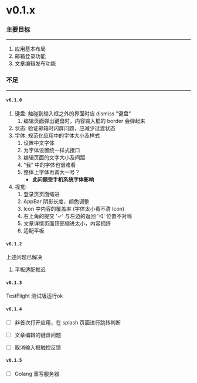 # v0.1.x

### 主要目标

---

1. 应用基本布局
2. 邮箱登录功能
3. 文章编辑发布功能

### 不足

---


#### `v0.1.0`

1. 键盘: 触碰到输入框之外的界面时应 dismiss "键盘"
   1. 编辑页面弹出键盘时，内容输入框的 border 会弹起来
2. 状态: 验证邮箱时闪屏问题，应减少过渡状态
3. 字体: 规范化应用中的字体大小及样式
   1. 设置中文字体
   2. 为字体设置统一样式接口
   3. 编辑页面的文字大小及间距
   4. “我” 中的字体也很难看
   5. 整体上字体再调大一号？
	  + __此问题受手机系统字体影响__
4. 视觉:
   1. 登录页页面缩进
   2. AppBar 阴影长度，颜色调整
   3. Icon 中内容的覆盖率 (字体太小看不清 Icon)
   4. 右上角的提交 '✓' 与左边的返回 '◁' 位置不对称
   5. 文章详情页面顶部缩进太小，内容拥挤
   6. ~~适配平板~~


#### `v0.1.2`

上述问题已解决

1. 平板适配推迟


#### `v0.1.3`

TestFlight 测试版运行ok

#### `v0.1.4`

+ [ ] 非首次打开应用，在 splash 页面进行跳转判断
+ [ ] 文章编辑的键盘问题
+ [ ] 取消输入框触控反馈


#### `v0.1.5`

+ [ ] Golang 重写服务器



